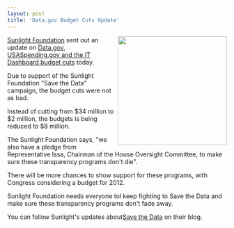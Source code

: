 ```yaml
---
layout: post
title: 'Data.gov Budget Cuts Update'
---
```

<img src="http://kinlane-productions.s3.amazonaws.com/government/SunlightFoundationLogo_500wide.gif" alt="" width="250" align="right" /><a title="Sunlight Foundation" href="http://sunlightfoundation.com/">Sunlight Foundation</a> sent out an update on <a title="Data.gov, USASpending.gov and the IT Dashboard Budget Cuts" href="http://www.kinlane.com/2011/04/the-irony-of-cutting-budget-for-data-gov/">Data.gov, USASpending.gov and the IT Dashboard budget cuts</a> today.<p></p>
Due to support of the Sunlight Foundation "Save the Data" campaign, the budget cuts were not as bad.<p></p>
Instead of cutting from $34 million to $2 million, the budgets is being reduced to $8 million.<p></p>
The Sunlight Foundation says, "we also have a pledge from Representative Issa, Chairman of the House Oversight Committee, to make sure these transparency programs don't die".<p></p>
There will be more chances to show support for these programs, with Congress considering a budget for 2012.<p></p>
Sunlight Foundation needs everyone tol keep fighting to Save the Data and make sure these transparency programs don't fade away.<p></p>
You can follow Sunlight's updates about<a title="Save the Data" href="http://sunlightfoundation.com/blog/taxonomy/term/savethedata/">Save the Data</a> on their blog.